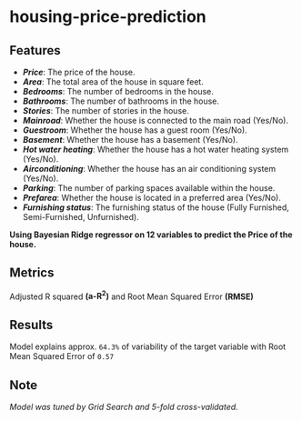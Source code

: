 # housing-price-prediction
## Features
+ ***Price***: The price of the house.
+ ***Area***: The total area of the house in square feet.
+ ***Bedrooms***: The number of bedrooms in the house.
+ ***Bathrooms***: The number of bathrooms in the house.
+ ***Stories***: The number of stories in the house.
+ ***Mainroad***: Whether the house is connected to the main road (Yes/No).
+ ***Guestroom***: Whether the house has a guest room (Yes/No).
+ ***Basement***: Whether the house has a basement (Yes/No).
+ ***Hot water heating***: Whether the house has a hot water heating system (Yes/No).
+ ***Airconditioning***: Whether the house has an air conditioning system (Yes/No).
+ ***Parking***: The number of parking spaces available within the house.
+ ***Prefarea***: Whether the house is located in a preferred area (Yes/No).
+ ***Furnishing status***: The furnishing status of the house (Fully Furnished, Semi-Furnished, Unfurnished).

**Using Bayesian Ridge regressor on 12 variables to predict the Price of the house.**<br>


## Metrics

Adjusted R squared **(a-R<sup>2</sup>)** and Root Mean Squared Error **(RMSE)**

## Results

Model explains approx. `64.3%` of variability of the target variable with Root Mean Squared Error of `0.57`

## Note

*Model was tuned by Grid Search and 5-fold cross-validated.*<br>

